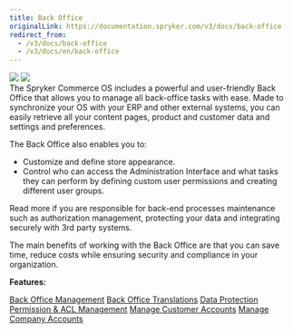 ```yaml
---
title: Back Office
originalLink: https://documentation.spryker.com/v3/docs/back-office
redirect_from:
  - /v3/docs/back-office
  - /v3/docs/en/back-office
---
```


<div class='feature-text'>
    <div class='feature-images'>
    <img class="light-mode" src="https://spryker.s3.eu-central-1.amazonaws.com/docs/Document+360/Capabilities+icons/light/backoffice.svg"/>
    <img class="dark-mode" src="https://spryker.s3.eu-central-1.amazonaws.com/docs/Document+360/Capabilities+icons/dark/backoffice.svg"/>
    </div>
    <div class="feature-text-wrap">
The Spryker Commerce OS includes a powerful and user-friendly Back Office that allows you to manage all back-office tasks with ease. Made to synchronize your OS with your ERP and other external systems, you can easily retrieve all your content pages, product and customer data and settings and preferences.

The Back Office also enables you to:

* Customize and define store appearance.
* Control who can access the Administration Interface and what tasks they can perform by defining custom user permissions and creating different user groups.

Read more if you are responsible for back-end processes maintenance such as authorization management, protecting your data and integrating securely with 3rd party systems.

The main benefits of working with the Back Office are that you can save time, reduce costs while ensuring security and compliance in your organization.
</div>
</div>

**Features:**
<div>
<a class="feature-link" href="https://documentation.spryker.com/v3/docs/administration-interface">Back Office Management</a>    
<a class="feature-link" href="https://documentation.spryker.com/v3/docs/back-office-translations-201903">Back Office Translations</a>    
<a class="feature-link" href="https://documentation.spryker.com/v3/docs/data-protection">Data Protection</a>    
<a class="feature-link" href="https://documentation.spryker.com/v3/docs/permission-acl-management">Permission & ACL Management</a>  
<a class="feature-link" href="https://documentation.spryker.com/v3/docs/customer-management">Manage Customer Accounts</a>
<a class="feature-link" href="https://documentation.spryker.com/v3/docs/company-account">Manage Company Accounts</a>
</div>
